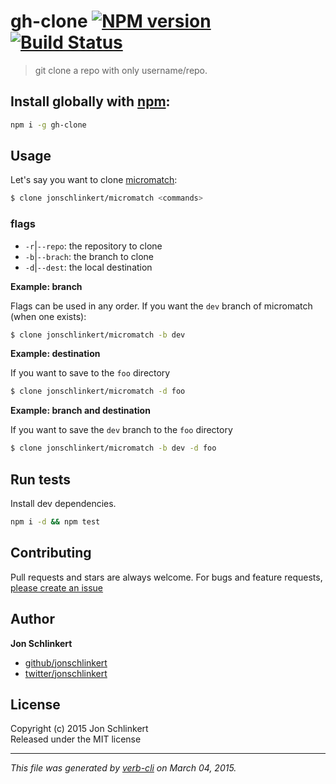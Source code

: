 # gh-clone [![NPM version](https://badge.fury.io/js/gh-clone.svg)](http://badge.fury.io/js/gh-clone)  [![Build Status](https://travis-ci.org/jonschlinkert/gh-clone.svg)](https://travis-ci.org/jonschlinkert/gh-clone) 

> git clone a repo with only username/repo.

## Install globally with [npm](npmjs.org):

```bash
npm i -g gh-clone
```

## Usage

Let's say you want to clone [micromatch](https://github.com/jonschlinkert/micromatch):

```bash
$ clone jonschlinkert/micromatch <commands>
```

### flags

* `-r`|`--repo`: the repository to clone
* `-b`|`--brach`: the branch to clone
* `-d`|`--dest`: the local destination

**Example: branch**

Flags can be used in any order. If you want the `dev` branch of micromatch (when one exists):

```bash
$ clone jonschlinkert/micromatch -b dev
```

**Example: destination**

If you want to save to the `foo` directory

```bash
$ clone jonschlinkert/micromatch -d foo
```

**Example: branch and destination**

If you want to save the `dev` branch to the `foo` directory

```bash
$ clone jonschlinkert/micromatch -b dev -d foo
```

## Run tests
Install dev dependencies.

```bash
npm i -d && npm test
```


## Contributing
Pull requests and stars are always welcome. For bugs and feature requests, [please create an issue](https://github.com/jonschlinkert/gh-clone/issues)


## Author

**Jon Schlinkert**
 
+ [github/jonschlinkert](https://github.com/jonschlinkert)
+ [twitter/jonschlinkert](http://twitter.com/jonschlinkert) 

## License
Copyright (c) 2015 Jon Schlinkert  
Released under the MIT license

***

_This file was generated by [verb-cli](https://github.com/assemble/verb-cli) on March 04, 2015._
